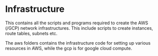 # Infrastructure
This contains all the scripts and programs required to create the AWS (/GCP) network infrastructures. This include scripts to
create instances, route tables, subnets etc.

The aws folders contains the infrastructure code for setting up various resources in AWS, while the gcp is for google cloud
compute.

